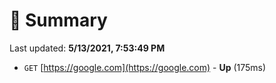 # 📖 Summary
Last updated: **5/13/2021, 7:53:49 PM**

- `GET` [https://google.com](https://google.com) - **Up** (175ms)
